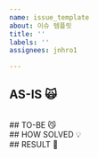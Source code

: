 ```yaml
---
name: issue_template
about: 이슈 템플릿
title: ''
labels: ''
assignees: jnhro1

---
```


## AS-IS  🙀

<br>
## TO-BE 😼

<br>
## HOW SOLVED 💡

<br>
## RESULT 👏
